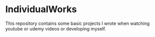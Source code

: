 # IndividualWorks
This repository contains some basic projects I wrote when watching youtube or udemy videos or developing myself.
